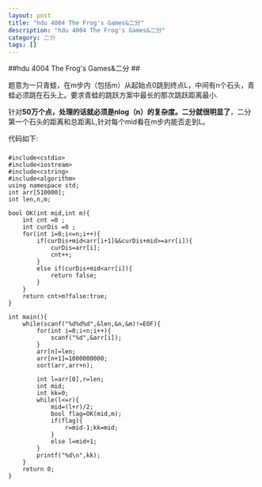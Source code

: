 ```yaml
---
layout: post
title: "hdu 4004 The Frog's Games&二分"
description: "hdu 4004 The Frog's Games&二分"
category: 二分
tags: []
---
```


##hdu 4004 The Frog's Games&二分 ##

题意为一只青蛙，在m步内（包括m）从起始点0跳到终点L，中间有n个石头，青蛙必须跳在石头上。要求青蛙的跳跃方案中最长的那次跳跃距离最小.

针对**50万个点，处理的话就必须是nlog（n）的复杂度。二分就很明显了**，二分第一个石头的距离和总距离L,针对每个mid看在m步内能否走到L。

代码如下:
###
	#include<cstdio>
	#include<iostream>
	#include<cstring>
	#include<algorithm>
	using namespace std;
	int arr[510000];
	int len,n,m;

	bool OK(int mid,int m){
		int cnt =0 ;
		int curDis =0 ;
		for(int i=0;i<=n;i++){
			if(curDis+mid<arr[i+1]&&curDis+mid>=arr[i]){
				curDis=arr[i];
				cnt++;
			}
			else if(curDis+mid<arr[i]){
				return false;
			}
		}
		return cnt>m?false:true;
	}

	int main(){
		while(scanf("%d%d%d",&len,&n,&m)!=EOF){
			for(int i=0;i<n;i++){
				scanf("%d",&arr[i]);
			}
			arr[n]=len;
			arr[n+1]=1000000000;
			sort(arr,arr+n);
			
			int l=arr[0],r=len;
			int mid;
			int kk=0;
			while(l<=r){
				mid=(l+r)/2;
				bool flag=OK(mid,m);
				if(flag){
					r=mid-1;kk=mid;
				}
				else l=mid+1;
			}
			printf("%d\n",kk);
		}
		return 0;
	}

###